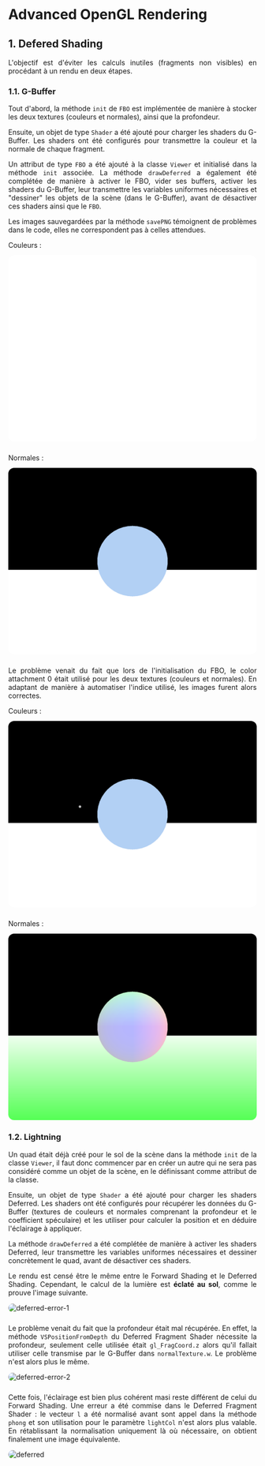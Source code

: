# Advanced OpenGL Rendering

## 1. Defered Shading

L'objectif est d'éviter les calculs inutiles (fragments non visibles) en procédant à un rendu en deux étapes.

### 1.1. G-Buffer

Tout d'abord, la méthode `init` de `FBO` est implémentée de manière à stocker les deux textures (couleurs et normales), ainsi que la profondeur.

Ensuite, un objet de type `Shader` a été ajouté pour charger les shaders du G-Buffer. Les shaders ont été configurés pour transmettre la couleur et la normale de chaque fragment.

Un attribut de type `FBO` a été ajouté à la classe `Viewer` et initialisé dans la méthode `init` associée. La méthode `drawDeferred` a également été complétée de manière à activer le FBO, vider ses buffers, activer les shaders du G-Buffer, leur transmettre les variables uniformes nécessaires et "dessiner" les objets de la scène (dans le G-Buffer), avant de désactiver ces shaders ainsi que le `FBO`.

Les images sauvegardées par la méthode `savePNG` témoignent de problèmes dans le code, elles ne correspondent pas à celles attendues.

Couleurs : ![colors-error](images/colors-error.png)

Normales : ![normals-error](images/normals-error.png)

Le problème venait du fait que lors de l'initialisation du FBO, le color attachment 0 était utilisé pour les deux textures (couleurs et normales). En adaptant de manière à automatiser l'indice utilisé, les images furent alors correctes.

Couleurs : ![colors](images/colors.png)
Normales : ![normals](images/normals.png)

### 1.2. Lightning

Un quad était déjà créé pour le sol de la scène dans la méthode `init` de la classe `Viewer`, il faut donc commencer par en créer un autre qui ne sera pas considéré comme un objet de la scène, en le définissant comme attribut de la classe.

Ensuite, un objet de type `Shader` a été ajouté pour charger les shaders Deferred. Les shaders ont été configurés pour récupérer les données du G-Buffer (textures de couleurs et normales comprenant la profondeur et le coefficient spéculaire) et les utiliser pour calculer la position et en déduire l'éclairage à appliquer.

La méthode `drawDeferred` a été complétée de manière à activer les shaders Deferred, leur transmettre les variables uniformes nécessaires et dessiner concrètement le quad, avant de désactiver ces shaders.

Le rendu est censé être le même entre le Forward Shading et le Deferred Shading. Cependant, le calcul de la lumière est **éclaté au sol**, comme le prouve l'image suivante.

![deferred-error-1](images/deferred-error-1.gif)

Le problème venait du fait que la profondeur était mal récupérée. En effet, la méthode `VSPositionFromDepth` du Deferred Fragment Shader nécessite la profondeur, seulement celle utilisée était `gl_FragCoord.z` alors qu'il fallait utiliser celle transmise par le G-Buffer dans `normalTexture.w`. Le problème n'est alors plus le même.

![deferred-error-2](images/deferred-error-2.gif)

Cette fois, l'éclairage est bien plus cohérent masi reste différent de celui du Forward Shading. Une erreur a été commise dans le Deferred Fragment Shader : le vecteur `l` a été normalisé avant sont appel dans la méthode `phong` et son utilisation pour le paramètre `lightCol` n'est alors plus valable. En rétablissant la normalisation uniquement là où nécessaire, on obtient finalement une image équivalente.

![deferred](images/deferred.gif)


<style>
    body {
        width: 600px;
        margin: auto;
    }

    p {
        text-align: justify;
    }

    img {
        display: block;
        border-radius: 12px;
        box-shadow: 12px;
        margin: 12px 0 24px 0;
    }
</style>
